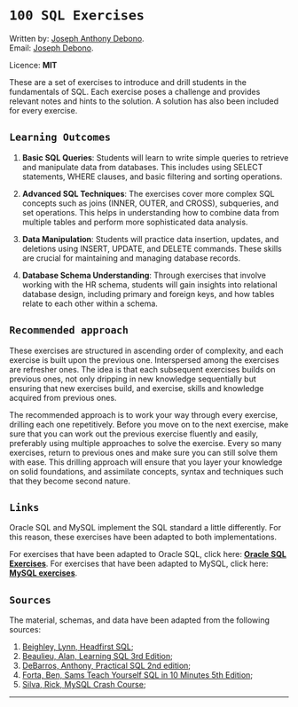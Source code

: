 # `100 SQL Exercises`

Written by: [Joseph Anthony Debono](https://github.com/jadebono).  
Email: [Joseph Debono](joe@jadebono.com).

Licence: **MIT**

These are a set of exercises to introduce and drill students in the fundamentals of SQL. Each exercise poses a challenge and provides relevant notes and hints to the solution. A solution has also been included for every exercise.

## `Learning Outcomes`

1. **Basic SQL Queries**: Students will learn to write simple queries to retrieve and manipulate data from databases. This includes using SELECT statements, WHERE clauses, and basic filtering and sorting operations.

2. **Advanced SQL Techniques**: The exercises cover more complex SQL concepts such as joins (INNER, OUTER, and CROSS), subqueries, and set operations. This helps in understanding how to combine data from multiple tables and perform more sophisticated data analysis.

3. **Data Manipulation**: Students will practice data insertion, updates, and deletions using INSERT, UPDATE, and DELETE commands. These skills are crucial for maintaining and managing database records.

4. **Database Schema Understanding**: Through exercises that involve working with the HR schema, students will gain insights into relational database design, including primary and foreign keys, and how tables relate to each other within a schema.

## `Recommended approach`

These exercises are structured in ascending order of complexity, and each exercise is built upon the previous one. Interspersed among the exercises are refresher ones. The idea is that each subsequent exercises builds on previous ones, not only dripping in new knowledge sequentially but ensuring that new exercises build, and exercise, skills and knowledge acquired from previous ones.

The recommended approach is to work your way through every exercise, drilling each one repetitively. Before you move on to the next exercise, make sure that you can work out the previous exercise fluently and easily, preferably using multiple approaches to solve the exercise. Every so many exercises, return to previous ones and make sure you can still solve them with ease. This drilling approach will ensure that you layer your knowledge on solid foundations, and assimilate concepts, syntax and techniques such that they become second nature.

## `Links`

Oracle SQL and MySQL implement the SQL standard a little differently. For this reason, these exercises have been adapted to both implementations.

For exercises that have been adapted to Oracle SQL, click here: **[Oracle SQL Exercises](./oracle_sql.md)**.
For exercises that have been adapted to MySQL, click here: **[MySQL exercises](./mysql.md)**.

## `Sources`

The material, schemas, and data have been adapted from the following sources:

1. [Beighley, Lynn, Headfirst SQL](https://www.oreilly.com/library/view/head-first-sql/9780596526849/);
1. [Beaulieu, Alan, Learning SQL 3rd Edition](https://www.oreilly.com/library/view/learning-sql-3rd/9781492057604/);
1. [DeBarros, Anthony, Practical SQL 2nd edition](https://nostarch.com/practical-sql-2nd-edition);
1. [Forta, Ben, Sams Teach Yourself SQL in 10 Minutes 5th Edition](https://forta.com/books/0135182794/);
1. [Silva, Rick, MySQL Crash Course](https://nostarch.com/mysql-crash-course);

---
